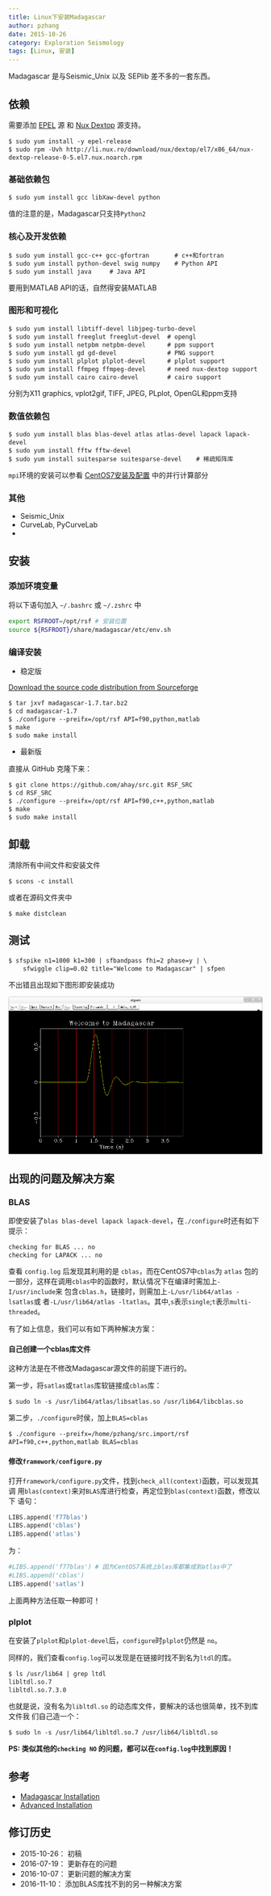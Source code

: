 ```yaml
---
title: Linux下安装Madagascar
author: pzhang
date: 2015-10-26
category: Exploration Seismology
tags: [Linux, 安装]
---
```



Madagascar 是与Seismic_Unix 以及 SEPlib 差不多的一套东西。


<!--more-->

## 依赖

需要添加 [EPEL](https://fedoraproject.org/wiki/EPEL) 源 和 [Nux Dextop](http://li.nux.ro/repos.html) 源支持。

    $ sudo yum install -y epel-release
    $ sudo rpm -Uvh http://li.nux.ro/download/nux/dextop/el7/x86_64/nux-dextop-release-0-5.el7.nux.noarch.rpm

### 基础依赖包

    $ sudo yum install gcc libXaw-devel python

值的注意的是，Madagascar只支持`Python2`

### 核心及开发依赖

    $ sudo yum install gcc-c++ gcc-gfortran       # c++和fortran
    $ sudo yum install python-devel swig numpy    # Python API
    $ sudo yum install java     # Java API

要用到MATLAB API的话，自然得安装MATLAB

### 图形和可视化

    $ sudo yum install libtiff-devel libjpeg-turbo-devel
    $ sudo yum install freeglut freeglut-devel  # opengl
    $ sudo yum install netpbm netpbm-devel      # ppm support
    $ sudo yum install gd gd-devel              # PNG support
    $ sudo yum install plplot plplot-devel      # plplot support
    $ sudo yum install ffmpeg ffmpeg-devel      # need nux-dextop support
    $ sudo yum install cairo cairo-devel        # cairo support

分别为X11 graphics, vplot2gif, TIFF, JPEG, PLplot, OpenGL和ppm支持

### 数值依赖包

    $ sudo yum install blas blas-devel atlas atlas-devel lapack lapack-devel
    $ sudo yum install fftw fftw-devel
    $ sudo yum install suitesparse suitesparse-devel    # 稀疏矩阵库

`mpi`环境的安装可以参看 [CentOS7安装及配置](linux-environment-for-seismology-research.html) 中的并行计算部分

### 其他

- Seismic_Unix
- CurveLab, PyCurveLab
-

## 安装

### 添加环境变量

将以下语句加入 `~/.bashrc` 或 `~/.zshrc` 中

``` bash
export RSFROOT=/opt/rsf # 安装位置
source ${RSFROOT}/share/madagascar/etc/env.sh
```

### 编译安装

- 稳定版

[Download the source code distribution from Sourceforge](http://sourceforge.net/projects/rsf/files/)


    $ tar jxvf madagascar-1.7.tar.bz2
    $ cd madagascar-1.7
    $ ./configure --preifx=/opt/rsf API=f90,python,matlab
    $ make
    $ sudo make install

- 最新版

直接从 GitHub 克隆下来：

    $ git clone https://github.com/ahay/src.git RSF_SRC
    $ cd RSF_SRC
    $ ./configure --preifx=/opt/rsf API=f90,c++,python,matlab
    $ make
    $ sudo make install


## 卸载

清除所有中间文件和安装文件

    $ scons -c install

或者在源码文件夹中

    $ make distclean

## 测试

    $ sfspike n1=1000 k1=300 | sfbandpass fhi=2 phase=y | \
        sfwiggle clip=0.02 title="Welcome to Madagascar" | sfpen

不出错且出现如下图形即安装成功

![](/images/2015102600.png)


## 出现的问题及解决方案

### BLAS

即使安装了`blas blas-devel lapack lapack-devel`，在`./configure`时还有如下提示：

    checking for BLAS ... no
    checking for LAPACK ... no

查看 `config.log` 后发现其利用的是 `cblas`，而在CentOS7中`cblas`为 `atlas` 包的
一部分，这样在调用`cblas`中的函数时，默认情况下在编译时需加上`-I/usr/include`来
包含`cblas.h`，链接时，则需加上`-L/usr/lib64/atlas -lsatlas`或
者`-L/usr/lib64/atlas -ltatlas`。其中,`s`表示`single`;`t`表示`multi-threaded`。

有了如上信息，我们可以有如下两种解决方案：

#### 自己创建一个cblas库文件

这种方法是在不修改Madagascar源文件的前提下进行的。

第一步，将`satlas`或`tatlas`库软链接成`cblas`库：

    $ sudo ln -s /usr/lib64/atlas/libsatlas.so /usr/lib64/libcblas.so

第二步，`./configure`时侯，加上`BLAS=cblas`

    $ ./configure --preifx=/home/pzhang/src.import/rsf API=f90,c++,python,matlab BLAS=cblas

#### 修改`framework/configure.py`

打开`framework/configure.py`文件，找到`check_all(context)`函数，可以发现其调
用`blas(context)`来对`BLAS`库进行检查，再定位到`blas(context)`函数，修改以下
语句：

``` python
LIBS.append('f77blas')
LIBS.append('cblas')
LIBS.append('atlas')
```
为：
``` python
#LIBS.append('f77blas') # 因为CentOS7系统上blas库都集成到atlas中了
#LIBS.append('cblas')
LIBS.append('satlas')
```

上面两种方法任取一种即可！

### plplot

在安装了`plplot`和`plplot-devel`后，`configure`时`plplot`仍然是 `no`。

同样的，我们查看`config.log`可以发现是在链接时找不到名为`ltdl`的库。

    $ ls /usr/lib64 | grep ltdl
    libltdl.so.7
    libltdl.so.7.3.0

也就是说，没有名为`libltdl.so` 的动态库文件，要解决的话也很简单，找不到库文件我
们自己造一个：

    $ sudo ln -s /usr/lib64/libltdl.so.7 /usr/lib64/libltdl.so


**PS: 类似其他的`checking NO` 的问题，都可以在`config.log`中找到原因！**

## 参考

- [Madagascar Installation](http://www.ahay.org/wiki/Installation#Precompiled_binary_packages)
- [Advanced Installation](http://www.ahay.org/wiki/Advanced_Installation#Platform-specific_installation_advice>)


## 修订历史

-   2015-10-26： 初稿
-   2016-07-19： 更新存在的问题
-   2016-10-07： 更新问题的解决方案
-   2016-11-10： 添加BLAS库找不到的另一种解决方案
